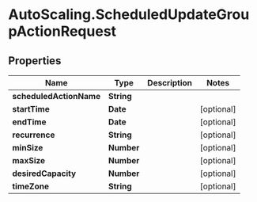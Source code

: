 # AutoScaling.ScheduledUpdateGroupActionRequest

## Properties

Name | Type | Description | Notes
------------ | ------------- | ------------- | -------------
**scheduledActionName** | **String** |  | 
**startTime** | **Date** |  | [optional] 
**endTime** | **Date** |  | [optional] 
**recurrence** | **String** |  | [optional] 
**minSize** | **Number** |  | [optional] 
**maxSize** | **Number** |  | [optional] 
**desiredCapacity** | **Number** |  | [optional] 
**timeZone** | **String** |  | [optional] 



